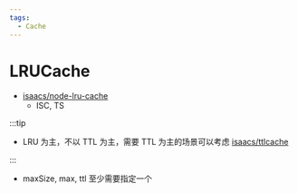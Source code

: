 ```yaml
---
tags:
  - Cache
---
```


# LRUCache

- [isaacs/node-lru-cache](https://github.com/isaacs/node-lru-cache)
  - ISC, TS

:::tip

- LRU 为主，不以 TTL 为主，需要 TTL 为主的场景可以考虑 [isaacs/ttlcache](https://github.com/isaacs/ttlcache)

:::

- maxSize, max, ttl 至少需要指定一个
